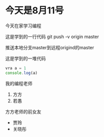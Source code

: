 # 今天是8月11号

今天在家学习编程

这是学到的一行代码
    git push -v origin master

推送本地分支master到远程origind的master

这是学到的一堆代码
```javascript
vra a = 1
console.log(a)
```

我的编程老师
1. 方方
2. 若愚

方方老师的前女友
* 贾玲
* 关晓彤


